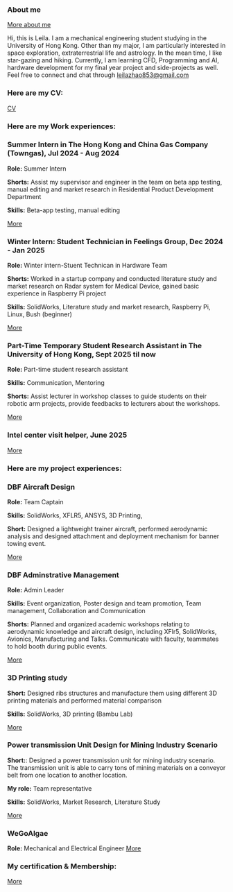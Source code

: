 ### About me 
[More about me](https://github.com/Leilazehui/Leilazehui.github.io/blob/main/about.md)

Hi, this is Leila. I am a mechanical engineering student studying in the University of Hong Kong. Other than my major, I am particularly interested in space exploration, extraterrestrial life and astrology. In the mean time, I like star-gazing and hiking. Currently, I am learning CFD, Programming and AI, hardware development for my final year project and side-projects as well. Feel free to connect and chat through leilazhao853@gmail.com
### Here are my CV:

[CV](https://github.com/Leilazehui/Leilazehui.github.io/blob/main/Assets/Zhao_Zehui_CV.pdf)

### Here are my Work experiences:
### Summer Intern in The Hong Kong and China Gas Company (Towngas), Jul 2024 - Aug 2024
**Role:** Summer Intern

**Shorts:** Assist my supervisor and engineer in the team on beta app testing, manual editing and market research in Residential Product Development Department

**Skills:** Beta-app testing, manual editing

[More](https://github.com/Leilazehui/Leilazehui.github.io/blob/main/Work/towngas_intern.md)


### Winter Intern: Student Technician in Feelings Group, Dec 2024 - Jan 2025 
**Role:** Winter intern-Stuent Technican in Hardware Team

**Shorts:** Worked in a startup company and conducted literature study and market research on Radar system for Medical Device, gained basic experience in Raspberry Pi project

**Skills:** SolidWorks, Literature study and market research, Raspberry Pi, Linux, Bush (beginner)

[More](https://github.com/Leilazehui/Leilazehui.github.io/blob/main/Work/Student_Technician_Feelings_Group.md)


### Part-Time Temporary Student Research Assistant in The University of Hong Kong, Sept 2025 til now
**Role:** Part-time student research assistant 

**Skills:** Communication, Mentoring

**Shorts:** Assist lecturer in workshop classes to guide students on their robotic arm projects, provide feedbacks to lecturers about the workshops. 

[More](https://github.com/Leilazehui/Leilazehui.github.io/blob/main/Work/SRA.md)

### Intel center visit helper, June 2025
[More](https://github.com/Leilazehui/Leilazehui.github.io/blob/main/Work/Intel_visit_helper.md)

### Here are my project experiences:
### DBF Aircraft Design

**Role:** Team Captain

**Skills:** SolidWorks, XFLR5, ANSYS, 3D Printing, 

**Short:** Designed a lightweight trainer aircraft, performed aerodynamic analysis and designed attachment and deployment mechanism for banner towing event.

[More](https://github.com/Leilazehui/Leilazehui.github.io/blob/main/Project/DBF_AIAA)


### DBF Adminstrative Management

**Role:** Admin Leader

**Skills:** Event organization, Poster design and team promotion, Team management, Collaboration and Communication

**Shorts:** Planned and organized academic workshops relating to aerodynamic knowledge and aircraft design, including XFlr5, SolidWorks, Avionics, Manufacturing and Talks. Communicate with faculty, teammates to hold booth during public events. 

[More](https://github.com/Leilazehui/Leilazehui.github.io/blob/main/Project/DBF%20Educational_events.md)

### 3D Printing study

**Short:** Designed ribs structures and manufacture them using different 3D printing materials and performed material comparison

**Skills:** SolidWorks, 3D printing (Bambu Lab)

[More](https://github.com/Leilazehui/Leilazehui.github.io/blob/main/Project/3D_printing.md)

### Power transmission Unit Design for Mining Industry Scenario

**Short:**: Designed a power transmission unit for mining industry scenario. The transmission unit is able to carry tons of mining materials on a conveyor belt from one location to another location. 

**My role:** Team representative

**Skills:** SolidWorks, Market Research, Literature Study

[More](https://github.com/Leilazehui/Leilazehui.github.io/blob/main/Project/transmission_unit.md)

### WeGoAlgae

**Role:** Mechanical and Electrical Engineer
[More](https://github.com/Leilazehui/Leilazehui.github.io/blob/main/Project_%26_Competition/WeGoAlgae.md)

### My certification & Membership:

[More](https://github.com/Leilazehui/Leilazehui.github.io/blob/main/Certification%20%26%20Membership.md)

